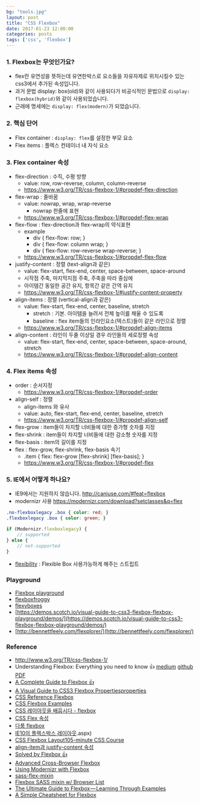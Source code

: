 ```yaml
---
bg: "tools.jpg"
layout: post
title: "CSS Flexbox"
date: 2017-01-23 12:00:00
categories: posts
tags: ['css', 'flexbox']
---
```


### 1. Flexbox는 무엇인가요?
- flex란 유연성을 뜻하는데 유연한박스로 요소들을 자유자제로 위치시킬수 있는 css3에서 추가된 속성입니다.
- 과거 문법 display: box(old)와 같이 사용되다가 비공식적인 문법으로 `display: flexbox(hybrid)`와 같이 사용되었습니다.
- 근래에 명세에는 `display: flex(modern)`가 되었습니다.

### 2. 핵심 단어
- Flex container : `display: flex`를 설정한 부모 요소
- Flex items : 플렉스 컨테이너 내 자식 요소

### 3. Flex container 속성
- flex-direction : 수직, 수평 방향
	- value: row, row-reverse, column, column-reverse
	- https://www.w3.org/TR/css-flexbox-1/#propdef-flex-direction
- flex-wrap : 줄바꿈
	- value: nowrap, wrap, wrap-reverse
		- nowrap 한줄에 표현
	- https://www.w3.org/TR/css-flexbox-1/#propdef-flex-wrap
- flex-flow : flex-direction과 flex-wrap의 약식표현
	- example
		- div { flex-flow: row; }
		- div { flex-flow: column wrap; }
		- div { flex-flow: row-reverse wrap-reverse; }
	- https://www.w3.org/TR/css-flexbox-1/#propdef-flex-flow
- justify-content : 정렬 (text-align과 같은)
	- value: flex-start, flex-end, center, space-between, space-around
	- 시작점 주축, 마지막지점 주축, 주축을 따라 중심에
	- 아이템간 동일한 공간 유지, 항목간 같은 간역 유지
	- https://www.w3.org/TR/css-flexbox-1/#justify-content-property
- align-items : 정렬 (vertical-align과 같은)
	- value: flex-start, flex-end, center, baseline, stretch
		- stretch : 기본. 아이템을 늘려서 전체 높이를 채울 수 있도록
		- baseline : flex item들의 인라인요소(텍스트)들이 같은 라인으로 정렬
	- https://www.w3.org/TR/css-flexbox-1/#propdef-align-items
- align-content : 라인이 두줄 이상일 경우 라인들의 세로정렬 속성
	- value: flex-start, flex-end, center, space-between, space-around, stretch
	- https://www.w3.org/TR/css-flexbox-1/#propdef-align-content

### 4. Flex items 속성
- order : 순서지정
	- https://www.w3.org/TR/css-flexbox-1/#propdef-order
- align-self : 정렬
	- align-items 와 유사
	- value: auto, flex-start, flex-end, center, baseline, stretch
	- https://www.w3.org/TR/css-flexbox-1/#propdef-align-self
- flex-grow : item들이 차지할 너비들에 대한 증가형 숫자를 지정
- flex-shrink : item들이 차지할 너비들에 대한 감소형 숫자를 지정
- flex-basis : item의 길이를 지정
- flex : flex-grow, flex-shrink, flex-basis 속기
	- .item { flex: flex-grow [flex-shrink] [flex-basis]; }
	- https://www.w3.org/TR/css-flexbox-1/#propdef-flex

### 5. IE에서 어떻게 하나요?
- IE9에서는 지원하지 않습니다. http://caniuse.com/#feat=flexbox
- modernizr 사용 https://modernizr.com/download?setclasses&q=flex
```CSS
.no-flexboxlegacy .box { color: red; }
.flexboxlegacy .box { color: green; }
```
```javascript
if (Modernizr.flexboxlegacy) {
	// supported
} else {
	// not-supported
}
```
- [flexibility](https://github.com/jonathantneal/flexibility) : Flexible Box 사용가능하게 해주는 스트립트

### Playground
- [Flexbox playground](http://codepen.io/enxaneta/pen/adLPwv)
- [flexboxfroggy](http://flexboxfroggy.com/)
- [flexyboxes](http://the-echoplex.net/flexyboxes/)
- [https://demos.scotch.io/visual-guide-to-css3-flexbox-flexbox-playground/demos/](https://demos.scotch.io/visual-guide-to-css3-flexbox-flexbox-playground/demos/)
- [http://bennettfeely.com/flexplorer/](http://bennettfeely.com/flexplorer/)

### Reference
- http://www.w3.org/TR/css-flexbox-1/
- Understanding Flexbox: Everything you need to know 👍
    [medium](https://medium.freecodecamp.com/understanding-flexbox-everything-you-need-to-know-b4013d4dc9af#.jxrbw619x)
    [github](https://github.com/ohansemmanuel/Understanding-Flexbox)
    [PDF](https://ohansemmanuel.github.io/uf_download.html)
- [A Complete Guide to Flexbox 👍](https://css-tricks.com/snippets/css/a-guide-to-flexbox/)
- [A Visual Guide to CSS3 Flexbox Propertiesproperties](https://scotch.io/tutorials/a-visual-guide-to-css3-flexbox-properties)
- [CSS Reference Flexbox](https://tympanus.net/codrops/css_reference/flexbox/)
- [CSS Flexbox Examples](https://umaar.github.io/css-flexbox-demo/)
- [CSS 레이아웃을 배웁시다 - flexbox](http://ko.learnlayout.com/flexbox.html)
- [CSS Flex 속성](http://webdir.tistory.com/349)
- [다룸 flexbox](http://daumui.tistory.com/44)
- [IE10의 플렉스박스 레이아웃](https://msdn.microsoft.com/library/hh673531[v=vs.85).aspx)
- [CSS Flexbox Layout105-minute CSS Course](https://teamtreehouse.com/library/css-flexbox-layout)
- [align-item과 justify-content 속성](http://astrap.tistory.com/54)
- [Solved by Flexbox 👍](https://hyunseob.github.io/solved-by-flexbox-kr/)
- [Advanced Cross-Browser Flexbox](https://dev.opera.com/articles/advanced-cross-browser-flexbox/)
- [Using Modernizr with Flexbox](http://zomigi.com/blog/using-modernizr-with-flexbox/)
- [sass-flex-mixin](https://github.com/mastastealth/sass-flex-mixin)
- [Flexbox SASS mixin w/ Browser List](https://codepen.io/jreid/pen/jCrBv)
- [The Ultimate Guide to Flexbox — Learning Through Examples](https://medium.freecodecamp.org/the-ultimate-guide-to-flexbox-learning-through-examples-8c90248d4676)
- [A Simple Cheatsheet for Flexbox](https://codeburst.io/a-simple-cheatsheet-for-flexbox-f5d3e1658447)
